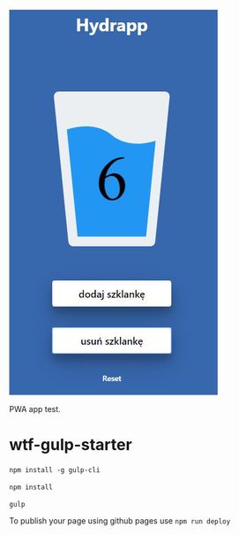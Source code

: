 

![Homepage screenshot](github/README.JPG)


PWA app test.

# wtf-gulp-starter

`npm install -g gulp-cli`

`npm install`

`gulp`

To publish your page using github pages use `npm run deploy`
